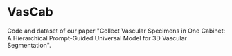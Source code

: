 # VasCab
Code and dataset of our paper "Collect Vascular Specimens in One Cabinet: A Hierarchical Prompt-Guided Universal Model for 3D Vascular Segmentation".
